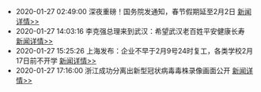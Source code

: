 
- 2020-01-27 02:49:00 深夜重磅！国务院发通知，春节假期延至2月2日  [新闻详情>>](http://news.sina.com.cn/c/2020-01-27/doc-iihnzahk6492256.shtml)
- 2020-01-27 14:03:16 李克强总理来到武汉：希望武汉老百姓平安健康长寿  [新闻详情>>](https://video.sina.cn/news/2020-01-27/detail-iihnzahk6562590.d.html)
- 2020-01-27 15:25:26 上海发布：企业不早于2月9号24时复工，各类学校2月17日前不开学  [新闻详情>>](http://news.ifeng.com/c/7tZqAHzrGkK)
- 2020-01-27 17:16:00 浙江成功分离出新型冠状病毒毒株录像画面公开  [新闻详情>>](https://baijiahao.baidu.com/s?id=1656872330901472177&wfr=spider&for=pc)
